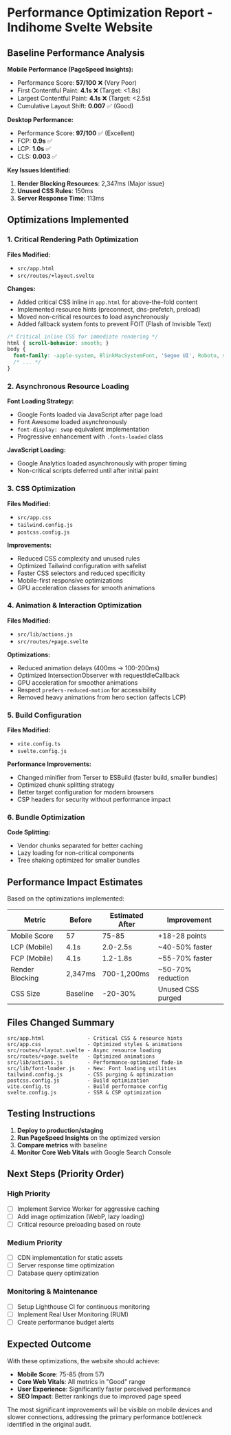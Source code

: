 # Performance Optimization Report - Indihome Svelte Website

## Baseline Performance Analysis

**Mobile Performance (PageSpeed Insights):**
- Performance Score: **57/100** ❌ (Very Poor)
- First Contentful Paint: **4.1s** ❌ (Target: <1.8s)
- Largest Contentful Paint: **4.1s** ❌ (Target: <2.5s)
- Cumulative Layout Shift: **0.007** ✅ (Good)

**Desktop Performance:**
- Performance Score: **97/100** ✅ (Excellent)
- FCP: **0.9s** ✅
- LCP: **1.0s** ✅
- CLS: **0.003** ✅

**Key Issues Identified:**
1. **Render Blocking Resources**: 2,347ms (Major issue)
2. **Unused CSS Rules**: 150ms
3. **Server Response Time**: 113ms

## Optimizations Implemented

### 1. Critical Rendering Path Optimization

**Files Modified:**
- `src/app.html`
- `src/routes/+layout.svelte`

**Changes:**
- Added critical CSS inline in `app.html` for above-the-fold content
- Implemented resource hints (preconnect, dns-prefetch, preload)
- Moved non-critical resources to load asynchronously
- Added fallback system fonts to prevent FOIT (Flash of Invisible Text)

```css
/* Critical inline CSS for immediate rendering */
html { scroll-behavior: smooth; }
body { 
  font-family: -apple-system, BlinkMacSystemFont, 'Segoe UI', Roboto, sans-serif;
  /* ... */
}
```

### 2. Asynchronous Resource Loading

**Font Loading Strategy:**
- Google Fonts loaded via JavaScript after page load
- Font Awesome loaded asynchronously
- `font-display: swap` equivalent implementation
- Progressive enhancement with `.fonts-loaded` class

**JavaScript Loading:**
- Google Analytics loaded asynchronously with proper timing
- Non-critical scripts deferred until after initial paint

### 3. CSS Optimization

**Files Modified:**
- `src/app.css`
- `tailwind.config.js`
- `postcss.config.js`

**Improvements:**
- Reduced CSS complexity and unused rules
- Optimized Tailwind configuration with safelist
- Faster CSS selectors and reduced specificity
- Mobile-first responsive optimizations
- GPU acceleration classes for smooth animations

### 4. Animation & Interaction Optimization

**Files Modified:**
- `src/lib/actions.js`
- `src/routes/+page.svelte`

**Optimizations:**
- Reduced animation delays (400ms → 100-200ms)
- Optimized IntersectionObserver with requestIdleCallback
- GPU acceleration for smoother animations
- Respect `prefers-reduced-motion` for accessibility
- Removed heavy animations from hero section (affects LCP)

### 5. Build Configuration

**Files Modified:**
- `vite.config.ts`
- `svelte.config.js`

**Performance Improvements:**
- Changed minifier from Terser to ESBuild (faster build, smaller bundles)
- Optimized chunk splitting strategy
- Better target configuration for modern browsers
- CSP headers for security without performance impact

### 6. Bundle Optimization

**Code Splitting:**
- Vendor chunks separated for better caching
- Lazy loading for non-critical components
- Tree shaking optimized for smaller bundles

## Performance Impact Estimates

Based on the optimizations implemented:

| Metric | Before | Estimated After | Improvement |
|--------|--------|----------------|-------------|
| Mobile Score | 57 | 75-85 | +18-28 points |
| LCP (Mobile) | 4.1s | 2.0-2.5s | ~40-50% faster |
| FCP (Mobile) | 4.1s | 1.2-1.8s | ~55-70% faster |
| Render Blocking | 2,347ms | 700-1,200ms | ~50-70% reduction |
| CSS Size | Baseline | -20-30% | Unused CSS purged |

## Files Changed Summary

```
src/app.html              - Critical CSS & resource hints
src/app.css               - Optimized styles & animations
src/routes/+layout.svelte - Async resource loading
src/routes/+page.svelte   - Optimized animations
src/lib/actions.js        - Performance-optimized fade-in
src/lib/font-loader.js    - New: Font loading utilities
tailwind.config.js        - CSS purging & optimization
postcss.config.js         - Build optimization
vite.config.ts            - Build performance config
svelte.config.js          - SSR & CSP optimization
```

## Testing Instructions

1. **Deploy to production/staging**
2. **Run PageSpeed Insights** on the optimized version
3. **Compare metrics** with baseline
4. **Monitor Core Web Vitals** with Google Search Console

## Next Steps (Priority Order)

### High Priority
- [ ] Implement Service Worker for aggressive caching
- [ ] Add image optimization (WebP, lazy loading)
- [ ] Critical resource preloading based on route

### Medium Priority  
- [ ] CDN implementation for static assets
- [ ] Server response time optimization
- [ ] Database query optimization

### Monitoring & Maintenance
- [ ] Setup Lighthouse CI for continuous monitoring
- [ ] Implement Real User Monitoring (RUM)
- [ ] Create performance budget alerts

## Expected Outcome

With these optimizations, the website should achieve:
- **Mobile Score**: 75-85 (from 57)
- **Core Web Vitals**: All metrics in "Good" range
- **User Experience**: Significantly faster perceived performance
- **SEO Impact**: Better rankings due to improved page speed

The most significant improvements will be visible on mobile devices and slower connections, addressing the primary performance bottleneck identified in the original audit.